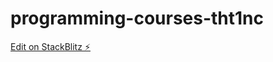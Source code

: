 # programming-courses-tht1nc

[Edit on StackBlitz ⚡️](https://stackblitz.com/edit/programming-courses-tht1nc)